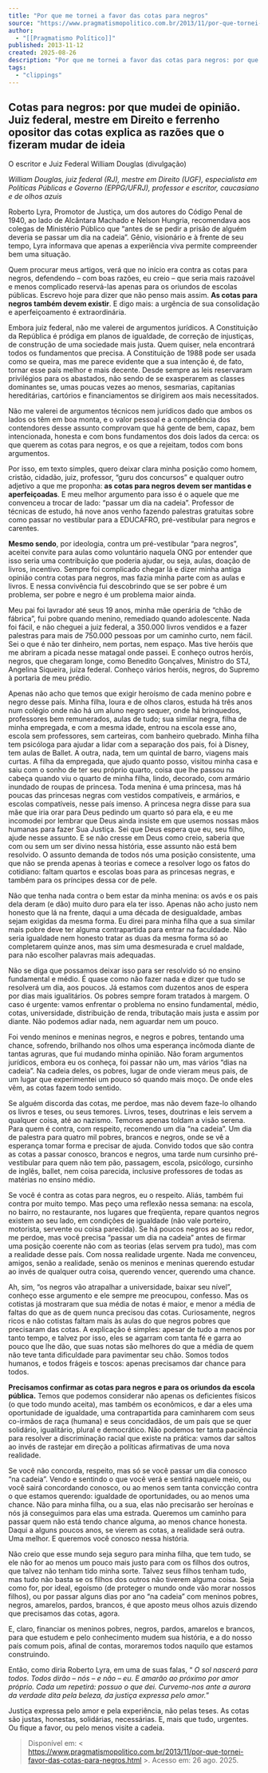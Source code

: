 ```yaml
---
title: "Por que me tornei a favor das cotas para negros"
source: "https://www.pragmatismopolitico.com.br/2013/11/por-que-tornei-favor-das-cotas-para-negros.html"
author:
  - "[[Pragmatismo Político]]"
published: 2013-11-12
created: 2025-08-26
description: "Por que me tornei a favor das cotas para negros: por que mudei de opinião. Juiz federal, mestre em Direito e ferrenho opositor das cotas explica as razões que o fizeram mudar de ideia"
tags:
  - "clippings"
---
```

## Cotas para negros: por que mudei de opinião. Juiz federal, mestre em Direito e ferrenho opositor das cotas explica as razões que o fizeram mudar de ideia

O escritor e Juiz Federal William Douglas (divulgação)

*William Douglas, juiz federal (RJ), mestre em Direito (UGF), especialista em Políticas Públicas e Governo (EPPG/UFRJ), professor e escritor, caucasiano e de olhos azuis*

Roberto Lyra, Promotor de Justiça, um dos autores do Código Penal de 1940, ao lado de Alcântara Machado e Nelson Hungria, recomendava aos colegas de Ministério Público que “antes de se pedir a prisão de alguém deveria se passar um dia na cadeia”. Gênio, visionário e à frente de seu tempo, Lyra informava que apenas a experiência viva permite compreender bem uma situação.

Quem procurar meus artigos, verá que no início era contra as cotas para negros, defendendo – com boas razões, eu creio – que seria mais razoável e menos complicado reservá-las apenas para os oriundos de escolas públicas. Escrevo hoje para dizer que não penso mais assim. **As cotas para negros também devem existir**. E digo mais: a urgência de sua consolidação e aperfeiçoamento é extraordinária.

Embora juiz federal, não me valerei de argumentos jurídicos. A Constituição da República é pródiga em planos de igualdade, de correção de injustiças, de construção de uma sociedade mais justa. Quem quiser, nela encontrará todos os fundamentos que precisa. A Constituição de 1988 pode ser usada como se queira, mas me parece evidente que a sua intenção é, de fato, tornar esse país melhor e mais decente. Desde sempre as leis reservaram privilégios para os abastados, não sendo de se exasperarem as classes dominantes se, umas poucas vezes ao menos, sesmarias, capitanias hereditárias, cartórios e financiamentos se dirigirem aos mais necessitados.

Não me valerei de argumentos técnicos nem jurídicos dado que ambos os lados os têm em boa monta, e o valor pessoal e a competência dos contendores desse assunto comprovam que há gente de bem, capaz, bem intencionada, honesta e com bons fundamentos dos dois lados da cerca: os que querem as cotas para negros, e os que a rejeitam, todos com bons argumentos.

Por isso, em texto simples, quero deixar clara minha posição como homem, cristão, cidadão, juiz, professor, “guru dos concursos” e qualquer outro adjetivo a que me proponha: **as cotas para negros devem ser mantidas e aperfeiçoadas**. E meu melhor argumento para isso é o aquele que me convenceu a trocar de lado: “passar um dia na cadeia”. Professor de técnicas de estudo, há nove anos venho fazendo palestras gratuitas sobre como passar no vestibular para a EDUCAFRO, pré-vestibular para negros e carentes.

**Mesmo sendo**, por ideologia, contra um pré-vestibular “para negros”, aceitei convite para aulas como voluntário naquela ONG por entender que isso seria uma contribuição que poderia ajudar, ou seja, aulas, doação de livros, incentivo. Sempre foi complicado chegar lá e dizer minha antiga opinião contra cotas para negros, mas fazia minha parte com as aulas e livros. E nessa convivência fui descobrindo que se ser pobre é um problema, ser pobre e negro é um problema maior ainda.

Meu pai foi lavrador até seus 19 anos, minha mãe operária de “chão de fábrica”, fui pobre quando menino, remediado quando adolescente. Nada foi fácil, e não cheguei a juiz federal, a 350.000 livros vendidos e a fazer palestras para mais de 750.000 pessoas por um caminho curto, nem fácil. Sei o que é não ter dinheiro, nem portas, nem espaço. Mas tive heróis que me abriram a picada nesse matagal onde passei. E conheço outros heróis, negros, que chegaram longe, como Benedito Gonçalves, Ministro do STJ, Angelina Siqueira, juíza federal. Conheço vários heróis, negros, do Supremo à portaria de meu prédio.

Apenas não acho que temos que exigir heroísmo de cada menino pobre e negro desse país. Minha filha, loura e de olhos claros, estuda há três anos num colégio onde não há um aluno negro sequer, onde há brinquedos, professores bem remunerados, aulas de tudo; sua similar negra, filha de minha empregada, e com a mesma idade, entrou na escola esse ano, escola sem professores, sem carteiras, com banheiro quebrado. Minha filha tem psicóloga para ajudar a lidar com a separação dos pais, foi à Disney, tem aulas de Ballet. A outra, nada, tem um quintal de barro, viagens mais curtas. A filha da empregada, que ajudo quanto posso, visitou minha casa e saiu com o sonho de ter seu próprio quarto, coisa que lhe passou na cabeça quando viu o quarto de minha filha, lindo, decorado, com armário inundado de roupas de princesa. Toda menina é uma princesa, mas há poucas das princesas negras com vestidos compatíveis, e armários, e escolas compatíveis, nesse país imenso. A princesa negra disse para sua mãe que iria orar para Deus pedindo um quarto só para ela, e eu me incomodei por lembrar que Deus ainda insiste em que usemos nossas mãos humanas para fazer Sua Justiça. Sei que Deus espera que eu, seu filho, ajude nesse assunto. E se não cresse em Deus como creio, saberia que com ou sem um ser divino nessa história, esse assunto não está bem resolvido. O assunto demanda de todos nós uma posição consistente, uma que não se prenda apenas à teorias e comece a resolver logo os fatos do cotidiano: faltam quartos e escolas boas para as princesas negras, e também para os príncipes dessa cor de pele.

Não que tenha nada contra o bem estar da minha menina: os avós e os pais dela deram (e dão) muito duro para ela ter isso. Apenas não acho justo nem honesto que lá na frente, daqui a uma década de desigualdade, ambas sejam exigidas da mesma forma. Eu direi para minha filha que a sua similar mais pobre deve ter alguma contrapartida para entrar na faculdade. Não seria igualdade nem honesto tratar as duas da mesma forma só ao completarem quinze anos, mas sim uma desmesurada e cruel maldade, para não escolher palavras mais adequadas.

Não se diga que possamos deixar isso para ser resolvido só no ensino fundamental e médio. É quase como não fazer nada e dizer que tudo se resolverá um dia, aos poucos. Já estamos com duzentos anos de espera por dias mais igualitários. Os pobres sempre foram tratados à margem. O caso é urgente: vamos enfrentar o problema no ensino fundamental, médio, cotas, universidade, distribuição de renda, tributação mais justa e assim por diante. Não podemos adiar nada, nem aguardar nem um pouco.

Foi vendo meninos e meninas negros, e negros e pobres, tentando uma chance, sofrendo, brilhando nos olhos uma esperança incômoda diante de tantas agruras, que fui mudando minha opinião. Não foram argumentos jurídicos, embora eu os conheça, foi passar não um, mas vários “dias na cadeia”. Na cadeia deles, os pobres, lugar de onde vieram meus pais, de um lugar que experimentei um pouco só quando mais moço. De onde eles vêm, as cotas fazem todo sentido.

Se alguém discorda das cotas, me perdoe, mas não devem faze-lo olhando os livros e teses, ou seus temores. Livros, teses, doutrinas e leis servem a qualquer coisa, até ao nazismo. Temores apenas toldam a visão serena. Para quem é contra, com respeito, recomendo um dia “na cadeia”. Um dia de palestra para quatro mil pobres, brancos e negros, onde se vê a esperança tomar forma e precisar de ajuda. Convido todos que são contra as cotas a passar conosco, brancos e negros, uma tarde num cursinho pré-vestibular para quem não tem pão, passagem, escola, psicólogo, cursinho de inglês, ballet, nem coisa parecida, inclusive professores de todas as matérias no ensino médio.

Se você é contra as cotas para negros, eu o respeito. Aliás, também fui contra por muito tempo. Mas peço uma reflexão nessa semana: na escola, no bairro, no restaurante, nos lugares que freqüenta, repare quantos negros existem ao seu lado, em condições de igualdade (não vale porteiro, motorista, servente ou coisa parecida). Se há poucos negros ao seu redor, me perdoe, mas você precisa “passar um dia na cadeia” antes de firmar uma posição coerente não com as teorias (elas servem pra tudo), mas com a realidade desse país. Com nossa realidade urgente. Nada me convenceu, amigos, senão a realidade, senão os meninos e meninas querendo estudar ao invés de qualquer outra coisa, querendo vencer, querendo uma chance.

Ah, sim, “os negros vão atrapalhar a universidade, baixar seu nível”, conheço esse argumento e ele sempre me preocupou, confesso. Mas os cotistas já mostraram que sua média de notas é maior, e menor a média de faltas do que as de quem nunca precisou das cotas. Curiosamente, negros ricos e não cotistas faltam mais às aulas do que negros pobres que precisaram das cotas. A explicação é simples: apesar de tudo a menos por tanto tempo, e talvez por isso, eles se agarram com tanta fé e garra ao pouco que lhe dão, que suas notas são melhores do que a média de quem não teve tanta dificuldade para pavimentar seu chão. Somos todos humanos, e todos frágeis e toscos: apenas precisamos dar chance para todos.

**Precisamos confirmar as cotas para negros e para os oriundos da escola pública.** Temos que podemos considerar não apenas os deficientes físicos (o que todo mundo aceita), mas também os econômicos, e dar a eles uma oportunidade de igualdade, uma contrapartida para caminharem com seus co-irmãos de raça (humana) e seus concidadãos, de um país que se quer solidário, igualitário, plural e democrático. Não podemos ter tanta paciência para resolver a discriminação racial que existe na prática: vamos dar saltos ao invés de rastejar em direção a políticas afirmativas de uma nova realidade.

Se você não concorda, respeito, mas só se você passar um dia conosco “na cadeia”. Vendo e sentindo o que você verá e sentirá naquele meio, ou você sairá concordando conosco, ou ao menos sem tanta convicção contra o que estamos querendo: igualdade de oportunidades, ou ao menos uma chance. Não para minha filha, ou a sua, elas não precisarão ser heroínas e nós já conseguimos para elas uma estrada. Queremos um caminho para passar quem não está tendo chance alguma, ao menos chance honesta. Daqui a alguns poucos anos, se vierem as cotas, a realidade será outra. Uma melhor. E queremos você conosco nessa história.

Não creio que esse mundo seja seguro para minha filha, que tem tudo, se ele não for ao menos um pouco mais justo para com os filhos dos outros, que talvez não tenham tido minha sorte. Talvez seus filhos tenham tudo, mas tudo não basta se os filhos dos outros não tiverem alguma coisa. Seja como for, por ideal, egoísmo (de proteger o mundo onde vão morar nossos filhos), ou por passar alguns dias por ano “na cadeia” com meninos pobres, negros, amarelos, pardos, brancos, é que aposto meus olhos azuis dizendo que precisamos das cotas, agora.

E, claro, financiar os meninos pobres, negros, pardos, amarelos e brancos, para que estudem e pelo conhecimento mudem sua história, e a do nosso país comum pois, afinal de contas, moraremos todos naquilo que estamos construindo.

Então, como diria Roberto Lyra, em uma de suas falas, “ *O sol nascerá para todos. Todos dirão – nós – e não – eu. E amarão ao próximo por amor próprio. Cada um repetirá: possuo o que dei. Curvemo-nos ante a aurora da verdade dita pela beleza, da justiça expressa pelo amor.*”

Justiça expressa pelo amor e pela experiência, não pelas teses. As cotas são justas, honestas, solidárias, necessárias. E, mais que tudo, urgentes. Ou fique a favor, ou pelo menos visite a cadeia.


> Disponível em: \< https://www.pragmatismopolitico.com.br/2013/11/por-que-tornei-favor-das-cotas-para-negros.html \>. Acesso em: 26 ago. 2025.
